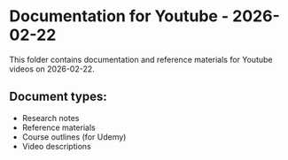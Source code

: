 # Documentation for Youtube - 2026-02-22

This folder contains documentation and reference materials for Youtube videos on 2026-02-22.

## Document types:
- Research notes
- Reference materials
- Course outlines (for Udemy)
- Video descriptions

